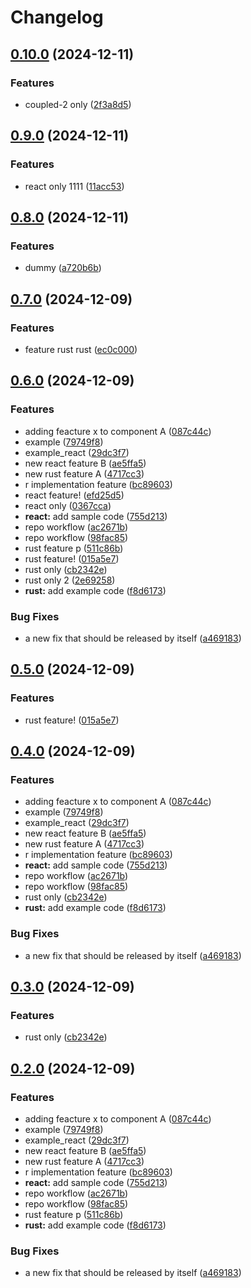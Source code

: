 # Changelog

## [0.10.0](https://github.com/safizn/release-please-monorepo-example-forked/compare/app@v0.9.0...app@v0.10.0) (2024-12-11)


### Features

* coupled-2 only ([2f3a8d5](https://github.com/safizn/release-please-monorepo-example-forked/commit/2f3a8d53c9a42aafd5791698fc75b8fa20cfb11e))

## [0.9.0](https://github.com/safizn/release-please-monorepo-example-forked/compare/app@v0.8.0...app@v0.9.0) (2024-12-11)


### Features

* react only 1111 ([11acc53](https://github.com/safizn/release-please-monorepo-example-forked/commit/11acc53be29bebab86dd41283209b3b6a5b9972d))

## [0.8.0](https://github.com/safizn/release-please-monorepo-example-forked/compare/app@v0.7.0...app@v0.8.0) (2024-12-11)


### Features

* dummy ([a720b6b](https://github.com/safizn/release-please-monorepo-example-forked/commit/a720b6b3f218bf4b9913acad6f67adcad8c5426f))

## [0.7.0](https://github.com/safizn/release-please-monorepo-example-forked/compare/app@v0.6.0...app@v0.7.0) (2024-12-09)


### Features

* feature rust rust ([ec0c000](https://github.com/safizn/release-please-monorepo-example-forked/commit/ec0c000d525bb99f35d1af15795c28426e22b78b))

## [0.6.0](https://github.com/safizn/release-please-monorepo-example-forked/compare/app-v0.5.0...app@v0.6.0) (2024-12-09)


### Features

* adding feacture x to component A ([087c44c](https://github.com/safizn/release-please-monorepo-example-forked/commit/087c44c7986d064eaade722840c6564cca2c5232))
* example ([79749f8](https://github.com/safizn/release-please-monorepo-example-forked/commit/79749f8d4aad5d7fa894763708d81b3e78cda8ba))
* example_react ([29dc3f7](https://github.com/safizn/release-please-monorepo-example-forked/commit/29dc3f75ced7c11161ceb3ac1de95bc8f68e0e68))
* new react feature B ([ae5ffa5](https://github.com/safizn/release-please-monorepo-example-forked/commit/ae5ffa535924905901d9242542255bdaf821b9dd))
* new rust feature A ([4717cc3](https://github.com/safizn/release-please-monorepo-example-forked/commit/4717cc3da98cff064118595f1a9eeac7dd2741f8))
* r implementation feature ([bc89603](https://github.com/safizn/release-please-monorepo-example-forked/commit/bc896032a5284f5086af8a4be66081539d766d79))
* react feature! ([efd25d5](https://github.com/safizn/release-please-monorepo-example-forked/commit/efd25d5bd889753cc903b260da87e1df183c4f9e))
* react only ([0367cca](https://github.com/safizn/release-please-monorepo-example-forked/commit/0367cca061068f2c5079772459f183915669c6b9))
* **react:** add sample code ([755d213](https://github.com/safizn/release-please-monorepo-example-forked/commit/755d2133dde08b8e1aeb2012256ee58b934fc346))
* repo workflow ([ac2671b](https://github.com/safizn/release-please-monorepo-example-forked/commit/ac2671bd756ced191ef9340e07f27755633e6b40))
* repo workflow ([98fac85](https://github.com/safizn/release-please-monorepo-example-forked/commit/98fac85ffe57b398a0a96a78f09e23a426bab4f5))
* rust feature p ([511c86b](https://github.com/safizn/release-please-monorepo-example-forked/commit/511c86b9c63214e011bdde4ae2e29a036c8910b2))
* rust feature! ([015a5e7](https://github.com/safizn/release-please-monorepo-example-forked/commit/015a5e7e2feede1ae451af482162a262dcebd5bf))
* rust only ([cb2342e](https://github.com/safizn/release-please-monorepo-example-forked/commit/cb2342e0d2a66a75a8dc7bac3c993ab6966b9447))
* rust only 2 ([2e69258](https://github.com/safizn/release-please-monorepo-example-forked/commit/2e6925814119cd3f9fb14f400f86400ec94ffb22))
* **rust:** add example code ([f8d6173](https://github.com/safizn/release-please-monorepo-example-forked/commit/f8d61736e63e4c1baf1d881c50556fa0ba6829d0))


### Bug Fixes

* a new fix that should be released by itself ([a469183](https://github.com/safizn/release-please-monorepo-example-forked/commit/a469183c04aa5fa3f238c4108152d4740425f327))

## [0.5.0](https://github.com/safizn/release-please-monorepo-example-forked/compare/root-app@v0.4.0...root-app@v0.5.0) (2024-12-09)


### Features

* rust feature! ([015a5e7](https://github.com/safizn/release-please-monorepo-example-forked/commit/015a5e7e2feede1ae451af482162a262dcebd5bf))

## [0.4.0](https://github.com/safizn/release-please-monorepo-example-forked/compare/root-app-v0.3.0...root-app@v0.4.0) (2024-12-09)


### Features

* adding feacture x to component A ([087c44c](https://github.com/safizn/release-please-monorepo-example-forked/commit/087c44c7986d064eaade722840c6564cca2c5232))
* example ([79749f8](https://github.com/safizn/release-please-monorepo-example-forked/commit/79749f8d4aad5d7fa894763708d81b3e78cda8ba))
* example_react ([29dc3f7](https://github.com/safizn/release-please-monorepo-example-forked/commit/29dc3f75ced7c11161ceb3ac1de95bc8f68e0e68))
* new react feature B ([ae5ffa5](https://github.com/safizn/release-please-monorepo-example-forked/commit/ae5ffa535924905901d9242542255bdaf821b9dd))
* new rust feature A ([4717cc3](https://github.com/safizn/release-please-monorepo-example-forked/commit/4717cc3da98cff064118595f1a9eeac7dd2741f8))
* r implementation feature ([bc89603](https://github.com/safizn/release-please-monorepo-example-forked/commit/bc896032a5284f5086af8a4be66081539d766d79))
* **react:** add sample code ([755d213](https://github.com/safizn/release-please-monorepo-example-forked/commit/755d2133dde08b8e1aeb2012256ee58b934fc346))
* repo workflow ([ac2671b](https://github.com/safizn/release-please-monorepo-example-forked/commit/ac2671bd756ced191ef9340e07f27755633e6b40))
* repo workflow ([98fac85](https://github.com/safizn/release-please-monorepo-example-forked/commit/98fac85ffe57b398a0a96a78f09e23a426bab4f5))
* rust only ([cb2342e](https://github.com/safizn/release-please-monorepo-example-forked/commit/cb2342e0d2a66a75a8dc7bac3c993ab6966b9447))
* **rust:** add example code ([f8d6173](https://github.com/safizn/release-please-monorepo-example-forked/commit/f8d61736e63e4c1baf1d881c50556fa0ba6829d0))


### Bug Fixes

* a new fix that should be released by itself ([a469183](https://github.com/safizn/release-please-monorepo-example-forked/commit/a469183c04aa5fa3f238c4108152d4740425f327))

## [0.3.0](https://github.com/safizn/release-please-monorepo-example-forked/compare/root-app@v0.2.0...root-app@v0.3.0) (2024-12-09)


### Features

* rust only ([cb2342e](https://github.com/safizn/release-please-monorepo-example-forked/commit/cb2342e0d2a66a75a8dc7bac3c993ab6966b9447))

## [0.2.0](https://github.com/safizn/release-please-monorepo-example-forked/compare/root-app-v0.1.0...root-app@v0.2.0) (2024-12-09)


### Features

* adding feacture x to component A ([087c44c](https://github.com/safizn/release-please-monorepo-example-forked/commit/087c44c7986d064eaade722840c6564cca2c5232))
* example ([79749f8](https://github.com/safizn/release-please-monorepo-example-forked/commit/79749f8d4aad5d7fa894763708d81b3e78cda8ba))
* example_react ([29dc3f7](https://github.com/safizn/release-please-monorepo-example-forked/commit/29dc3f75ced7c11161ceb3ac1de95bc8f68e0e68))
* new react feature B ([ae5ffa5](https://github.com/safizn/release-please-monorepo-example-forked/commit/ae5ffa535924905901d9242542255bdaf821b9dd))
* new rust feature A ([4717cc3](https://github.com/safizn/release-please-monorepo-example-forked/commit/4717cc3da98cff064118595f1a9eeac7dd2741f8))
* r implementation feature ([bc89603](https://github.com/safizn/release-please-monorepo-example-forked/commit/bc896032a5284f5086af8a4be66081539d766d79))
* **react:** add sample code ([755d213](https://github.com/safizn/release-please-monorepo-example-forked/commit/755d2133dde08b8e1aeb2012256ee58b934fc346))
* repo workflow ([ac2671b](https://github.com/safizn/release-please-monorepo-example-forked/commit/ac2671bd756ced191ef9340e07f27755633e6b40))
* repo workflow ([98fac85](https://github.com/safizn/release-please-monorepo-example-forked/commit/98fac85ffe57b398a0a96a78f09e23a426bab4f5))
* rust feature p ([511c86b](https://github.com/safizn/release-please-monorepo-example-forked/commit/511c86b9c63214e011bdde4ae2e29a036c8910b2))
* **rust:** add example code ([f8d6173](https://github.com/safizn/release-please-monorepo-example-forked/commit/f8d61736e63e4c1baf1d881c50556fa0ba6829d0))


### Bug Fixes

* a new fix that should be released by itself ([a469183](https://github.com/safizn/release-please-monorepo-example-forked/commit/a469183c04aa5fa3f238c4108152d4740425f327))
